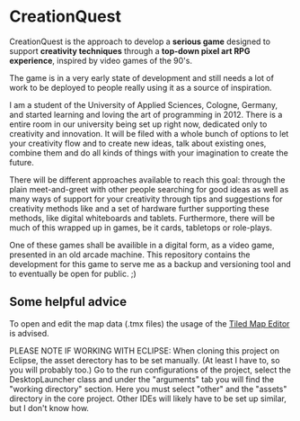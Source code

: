 # CreationQuest

CreationQuest is the approach to develop a **serious game** designed to support **creativity techniques** through a **top-down pixel art RPG experience**, inspired by video games of the 90's.

The game is in a very early state of development and still needs a lot of work to be deployed to people really using it as a source of inspiration.

I am a student of the University of Applied Sciences, Cologne, Germany, and started learning and loving the art of programming in 2012.
There is a entire room in our university being set up right now, dedicated only to creativity and innovation. It will be filed with a whole bunch of options to let your creativity flow and to create new ideas, talk about existing ones, combine them and do all kinds of things with your imagination to create the future.

There will be different approaches available to reach this goal: through the plain meet-and-greet with other people searching for good ideas as well as many ways of support for your creativity through tips and suggestions for creativity methods like and a set of hardware further supporting these methods, like digital whiteboards and tablets. Furthermore, there will be much of this wrapped up in games, be it cards, tabletops or role-plays.

One of these games shall be availible in a digital form, as a video game, presented in an old arcade machine. This repository contains the development for this game to serve me as a backup and versioning tool and to eventually be open for public. ;)

## Some helpful advice

To open and edit the map data (.tmx files) the usage of the [Tiled Map Editor](http://www.mapeditor.org/ "Tiled Map Editor Homepage") is advised.

PLEASE NOTE IF WORKING WITH ECLIPSE:
When cloning this project on Eclipse, the asset derectory has to be set manually. (At least I have to, so you will probably too.)
Go to the run configurations of the project, select the DesktopLauncher class and under the "arguments" tab you will find the "working directory" section. Here you must select "other" and the "assets" directory in the core project.
Other IDEs will likely have to be set up similar, but I don't know how.
